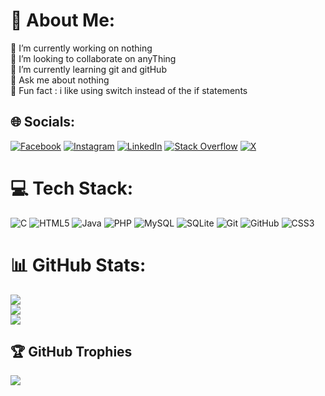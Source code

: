 # 💫 About Me:
🌱 I’m currently working on nothing<br>🌱 I’m looking to collaborate on anyThing<br>🌱 I’m currently learning git and gitHub<br>🌱 Ask me about nothing<br>🌱 Fun fact : i like using switch instead of the if statements


## 🌐 Socials:
[![Facebook](https://img.shields.io/badge/Facebook-%231877F2.svg?logo=Facebook&logoColor=white)](https://facebook.com/TERMEDELO) [![Instagram](https://img.shields.io/badge/Instagram-%23E4405F.svg?logo=Instagram&logoColor=white)](https://instagram.com/eng_wiki4) [![LinkedIn](https://img.shields.io/badge/LinkedIn-%230077B5.svg?logo=linkedin&logoColor=white)](https://linkedin.com/in/ahmad-ismail-1964b7240) [![Stack Overflow](https://img.shields.io/badge/-Stackoverflow-FE7A16?logo=stack-overflow&logoColor=white)](https://stackoverflow.com/users/20064630) [![X](https://img.shields.io/badge/X-black.svg?logo=X&logoColor=white)](https://x.com/A7mad_isma3il) 

# 💻 Tech Stack:
![C](https://img.shields.io/badge/c-%2300599C.svg?style=for-the-badge&logo=c&logoColor=white) ![HTML5](https://img.shields.io/badge/html5-%23E34F26.svg?style=for-the-badge&logo=html5&logoColor=white) ![Java](https://img.shields.io/badge/java-%23ED8B00.svg?style=for-the-badge&logo=openjdk&logoColor=white) ![PHP](https://img.shields.io/badge/php-%23777BB4.svg?style=for-the-badge&logo=php&logoColor=white) ![MySQL](https://img.shields.io/badge/mysql-4479A1.svg?style=for-the-badge&logo=mysql&logoColor=white) ![SQLite](https://img.shields.io/badge/sqlite-%2307405e.svg?style=for-the-badge&logo=sqlite&logoColor=white) ![Git](https://img.shields.io/badge/git-%23F05033.svg?style=for-the-badge&logo=git&logoColor=white) ![GitHub](https://img.shields.io/badge/github-%23121011.svg?style=for-the-badge&logo=github&logoColor=white) ![CSS3](https://img.shields.io/badge/css3-%231572B6.svg?style=for-the-badge&logo=css3&logoColor=white)
# 📊 GitHub Stats:
![](https://github-readme-stats.vercel.app/api?username=Termedelo&theme=radical&hide_border=false&include_all_commits=true&count_private=false)<br/>
![](https://github-readme-streak-stats.herokuapp.com/?user=Termedelo&theme=radical&hide_border=false)<br/>
![](https://github-readme-stats.vercel.app/api/top-langs/?username=Termedelo&theme=radical&hide_border=false&include_all_commits=true&count_private=false&layout=compact)

## 🏆 GitHub Trophies
![](https://github-profile-trophy.vercel.app/?username=Termedelo&theme=radical&no-frame=true&no-bg=false&margin-w=4)

<!-- Proudly created with GPRM ( https://gprm.itsvg.in ) -->
